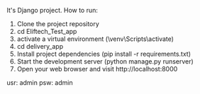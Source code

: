 It's Django project.
How to run:
1. Clone the project repository
2. cd Eliftech_Test_app
3. activate a virtual environment (\venv\Scripts\activate)
4. cd delivery_app
5. Install project dependencies (pip install -r requirements.txt)
6. Start the development server (python manage.py runserver)
7. Open your web browser and visit http://localhost:8000

usr: admin
psw: admin
